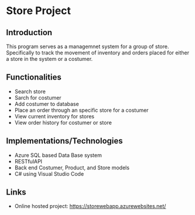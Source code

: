 # Store Project
## Introduction
This program serves as a managemnet system for a group of store. Specifically to track the movement of inventory and orders placed
for either a store in the system or a costumer.
## Functionalities
- Search store
- Sarch for costumer
- Add costumer to database
- Place an order through an specific store for a costumer
- View current inventory for stores
- View order history for costumer or store
## Implementations/Technologies
- Azure SQL based Data Base system
- RESTfulAPI
- Back end Costumer, Product, and Store models
- C# using Visual Studio Code
## Links
- Online hosted project: https://storewebapp.azurewebsites.net/
